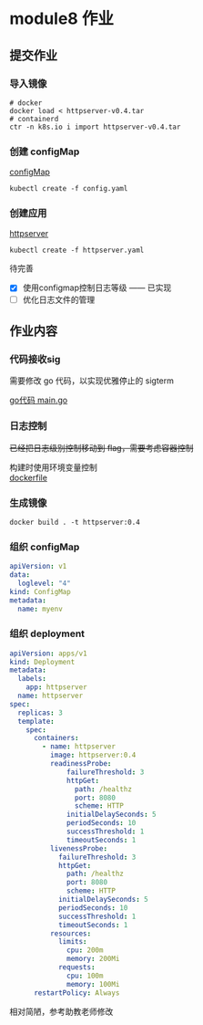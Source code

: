 # module8 作业

## 提交作业

### 导入镜像

```shell
# docker 
docker load < httpserver-v0.4.tar
# containerd
ctr -n k8s.io i import httpserver-v0.4.tar
```

### 创建 configMap

[configMap](config.yaml)

```shell
kubectl create -f config.yaml
```

### 创建应用

[httpserver](httpserver.yaml)

```shell
kubectl create -f httpserver.yaml
```

待完善
- [X] 使用configmap控制日志等级 —— 已实现
- [ ] 优化日志文件的管理

## 作业内容

### 代码接收sig
需要修改 go 代码，以实现优雅停止的 sigterm

[go代码 main.go](../../httpserver/main.go)

### 日志控制

~~已经把日志级别控制移动到 flag，需要考虑容器控制~~

构建时使用环境变量控制  
[dockerfile](../../Dockerfile)

### 生成镜像

```shell
docker build . -t httpserver:0.4
```

### 组织 configMap

```yaml
apiVersion: v1
data:
  loglevel: "4"
kind: ConfigMap
metadata:
  name: myenv
```

### 组织 deployment

```yaml
apiVersion: apps/v1
kind: Deployment
metadata:
  labels:
    app: httpserver
  name: httpserver
spec:
  replicas: 3
  template:
    spec:
      containers:
        - name: httpserver
          image: httpserver:0.4
          readinessProbe:
              failureThreshold: 3
              httpGet:
                path: /healthz
                port: 8080
                scheme: HTTP
              initialDelaySeconds: 5
              periodSeconds: 10
              successThreshold: 1
              timeoutSeconds: 1
          livenessProbe:
            failureThreshold: 3
            httpGet:
              path: /healthz
              port: 8080
              scheme: HTTP
            initialDelaySeconds: 5
            periodSeconds: 10
            successThreshold: 1
            timeoutSeconds: 1
          resources:
            limits:
              cpu: 200m
              memory: 200Mi
            requests:
              cpu: 100m
              memory: 100Mi
      restartPolicy: Always
```

相对简陋，参考助教老师修改
